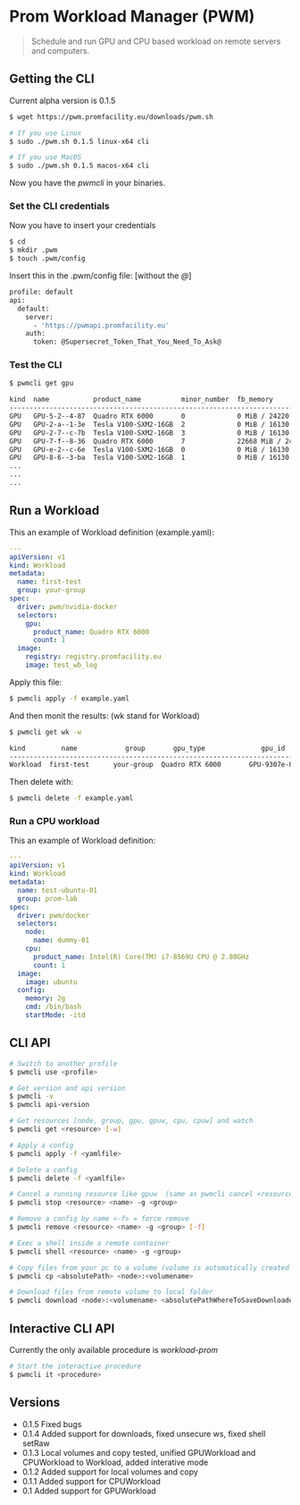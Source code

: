 # Prom Workload Manager (PWM)

> Schedule and run GPU and CPU based workload on remote servers and computers.

## Getting the CLI

Current alpha version is 0.1.5

```sh
$ wget https://pwm.promfacility.eu/downloads/pwm.sh

# If you use Linux
$ sudo ./pwm.sh 0.1.5 linux-x64 cli

# If you use MacOS
$ sudo ./pwm.sh 0.1.5 macos-x64 cli
```

Now you have the *pwmcli* in your binaries.

### Set the CLI credentials

Now you have to insert your credentials

```sh
$ cd 
$ mkdir .pwm
$ touch .pwm/config
```

Insert this in the .pwm/config file: [without the *@*]

```sh
profile: default
api:
  default:
    server:
      - 'https://pwmapi.promfacility.eu'
    auth:
      token: @Supersecret_Token_That_You_Need_To_Ask@
```

### Test the CLI

```sh
$ pwmcli get gpu

kind  name			 product_name          minor_number  fb_memory              node          
-------------------------------------------------------------------------------------------------------------------------
GPU   GPU-5-2--4-87  Quadro RTX 6000       0             0 MiB / 24220 MiB      lambda-01     
GPU   GPU-2-a--1-3e  Tesla V100-SXM2-16GB  2             0 MiB / 16130 MiB      nvidia-dgx1-01
GPU   GPU-2-7--c-7b  Tesla V100-SXM2-16GB  3             0 MiB / 16130 MiB      nvidia-dgx1-01
GPU   GPU-7-f--8-36  Quadro RTX 6000       7             22668 MiB / 24220 MiB  lambda-02     
GPU   GPU-e-2--c-6e  Tesla V100-SXM2-16GB  0             0 MiB / 16130 MiB      nvidia-dgx1-02
GPU   GPU-8-6--3-ba  Tesla V100-SXM2-16GB  1             0 MiB / 16130 MiB      nvidia-dgx1-02
...
...
...
```

## Run a Workload

This an example of Workload definition (example.yaml):

```yaml
---
apiVersion: v1
kind: Workload
metadata:
  name: first-test
  group: your-group
spec:
  driver: pwm/nvidia-docker
  selectors:
    gpu:
      product_name: Quadro RTX 6000
      count: 1
  image: 
    registry: registry.promfacility.eu
    image: test_wb_log
```

Apply this file:

```sh
$ pwmcli apply -f example.yaml
```

And then monit the results: (wk stand for Workload)

```sh
$ pwmcli get wk -w

kind         name            group       gpu_type              gpu_id           gpu_usage  node        c_id  locked  status   reason  time
------------------------------------------------------------------------------------------------------------------------------------------
Workload  first-test      your-group  Quadro RTX 6000       GPU-9307e-82-8e  0 MiB      lambda-02   6f73  true    RUNNING  null    0:05
```

Then delete with: 

```sh
$ pwmcli delete -f example.yaml
```

### Run a CPU workload

This an example of Workload definition:

```yaml
---
apiVersion: v1
kind: Workload
metadata:
  name: test-ubuntu-01
  group: prom-lab
spec:
  driver: pwm/docker
  selectors:
    node:
      name: dummy-01
    cpu:
      product_name: Intel(R) Core(TM) i7-8569U CPU @ 2.80GHz
      count: 1
  image: 
    image: ubuntu
  config: 
    memory: 2g
    cmd: /bin/bash
    startMode: -itd
```

## CLI API

```sh
# Switch to another profile 
$ pwmcli use <profile>

# Get version and api version
$ pwmcli -v
$ pwmcli api-version

# Get resources [node, group, gpu, gpuw, cpu, cpuw] and watch
$ pwmcli get <resource> [-w]

# Apply a config
$ pwmcli apply -f <yamlfile>

# Delete a config
$ pwmcli delete -f <yamlfile>

# Cancel a running resource like gpuw  (same as pwmcli cancel <resource> <name> -g <group>)
$ pwmcli stop <resource> <name> -g <group>

# Remove a config by name <-f> = force remove
$ pwmcli remove <resource> <name> -g <group> [-f] 

# Exec a shell inside a remote container
$ pwmcli shell <resource> <name> -g <group>

# Copy files from your pc to a volume (volume is automatically created if not exist)
$ pwmcli cp <absolutePath> <node>:<volumename>

# Download files from remote volume to local folder
$ pwmcli download <node>:<volumename> <absolutePathWhereToSaveDownloadedData>
```

## Interactive CLI API

Currently the only available procedure is *workload-prom* 

```sh
# Start the interactive procedure
$ pwmcli it <procedure>
```

## Versions

- 0.1.5 Fixed bugs
- 0.1.4 Added support for downloads, fixed unsecure ws, fixed shell setRaw
- 0.1.3 Local volumes and copy tested, unified GPUWorkload and CPUWorkload to Workload, added interative mode
- 0.1.2 Added support for local volumes and copy
- 0.1.1 Added support for CPUWorkload
- 0.1 Added support for GPUWorkload

